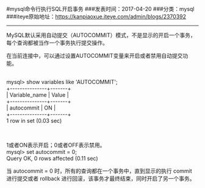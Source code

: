 #mysql命令行执行SQL开启事务
###发表时间：2017-04-20
###分类：mysql
###iteye原始地址：<a href="https://kanpiaoxue.iteye.com/admin/blogs/2370392" target="_blank">https://kanpiaoxue.iteye.com/admin/blogs/2370392</a>

---

<div class="iteye-blog-content-contain" style="font-size: 14px;"> 
 <p>MySQL默认采用自动提交（AUTOCOMMIT）模式，不是显示的开启一个事务，每个查询都被当作一个事务执行提交操作。</p> 
 <p>在当前连接中，可以通过设置AUTOCOMMIT变量来开启或者禁用自动提交功能。</p> 
 <div class="quote_title">
  &nbsp;
 </div> 
 <div class="quote_div">
  mysql&gt; show variables like 'AUTOCOMMIT';
  <br>+---------------+-------+
  <br>| Variable_name | Value |
  <br>+---------------+-------+
  <br>| autocommit | ON |
  <br>+---------------+-------+
  <br>1 row in set (0.03 sec)
 </div> 
 <p>&nbsp;</p> 
 <div class="quote_title">
  1或者ON表示开启；0或者OFF表示禁用。
 </div> 
 <div class="quote_div">
  mysql&gt; set autocommit = 0;
  <br>Query OK, 0 rows affected (0.11 sec)
 </div> 
 <p>当&nbsp;<span style="background-color: #fafafa;">autocommit = 0 时，所有的查询都在一个事务中，直到显示的执行 commit 进行提交或者 rollback 进行回滚，该事务才最终结束，同时开启了另一个事务。</span></p> 
 <p>&nbsp;</p> 
 <p>&nbsp;</p> 
</div>